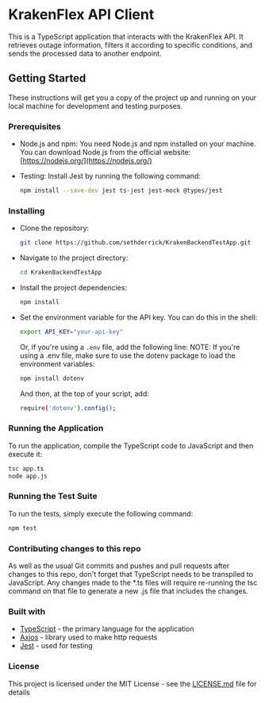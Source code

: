# KrakenFlex API Client

This is a TypeScript application that interacts with the KrakenFlex API. It retrieves outage information, filters it according to specific conditions, and sends the processed data to another endpoint.

## Getting Started

These instructions will get you a copy of the project up and running on your local machine for development and testing purposes.

### Prerequisites

-   Node.js and npm: You need Node.js and npm installed on your machine. You can download Node.js from the official website: [https://nodejs.org/](https://nodejs.org/)

-   Testing: Install Jest by running the following command:

    ```bash
    npm install --save-dev jest ts-jest jest-mock @types/jest
    ```

### Installing

-   Clone the repository:

    ```bash
    git clone https://github.com/sethderrick/KrakenBackendTestApp.git
    ```

-   Navigate to the project directory:

    ```bash
    cd KrakenBackendTestApp
    ```

-   Install the project dependencies:

    ```bash
    npm install
    ```

-   Set the environment variable for the API key. You can do this in the shell:

    ```bash
    export API_KEY="your-api-key"
    ```

    Or, if you're using a `.env` file, add the following line:
    NOTE: If you're using a .env file, make sure to use the dotenv package to load the environment variables:

    ```bash
    npm install dotenv
    ```

    And then, at the top of your script, add:

    ```bash
    require('dotenv').config();
    ```

### Running the Application

To run the application, compile the TypeScript code to JavaScript and then execute it:

```bash
tsc app.ts
node app.js
```

### Running the Test Suite

To run the tests, simply execute the following command:

```bash
npm test
```

### Contributing changes to this repo

As well as the usual Git commits and pushes and pull requests after changes to this repo, don't forget that TypeScript needs to be transpiled to JavaScript. Any changes made to the \*.ts files will require re-running the tsc command on that file to generate a new .js file that includes the changes.

### Built with

-   [TypeScript](https://www.typescriptlang.org/) - the primary language for the application
-   [Axios](https://axios-http.com/) - library used to make http requests
-   [Jest](https://jestjs.io/) - used for testing

### License

This project is licensed under the MIT License - see the [LICENSE.md](LICENSE.md) file for details
